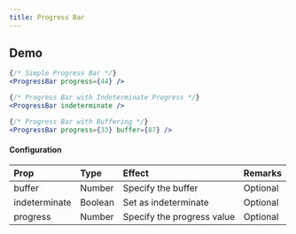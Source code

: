 ```yaml
---
title: Progress Bar
---
```


## Demo

```jsx
{/* Simple Progress Bar */}
<ProgressBar progress={44} />
```
```jsx
{/* Progress Bar with Indeterminate Progress */}
<ProgressBar indeterminate />
```
```jsx
{/* Progress Bar with Buffering */}
<ProgressBar progress={33} buffer={87} />
```


#### Configuration

| Prop         | Type      | Effect       | Remarks      |
|:-------------|:----------|:-------------|:-------------|
| buffer       | Number    | Specify the buffer  | Optional |
| indeterminate| Boolean   | Set as indeterminate | Optional |
| progress     | Number    | Specify the progress value | Optional |
